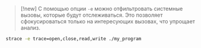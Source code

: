 > [!new]
> С помощью опции `-e` можно отфильтровать системные вызовы, которые будут отслеживаться. Это позволяет сфокусироваться только на интересующих вызовах, что упрощает анализ.

```bash
strace -e trace=open,close,read,write ./my_program
```

